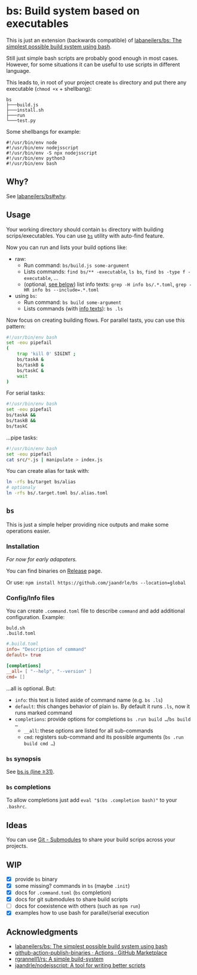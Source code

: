 # bs: Build system based on executables
This is just an extension (backwards compatible) of [labaneilers/bs: The simplest possible build system using bash](https://github.com/labaneilers/bs).

Still just simple bash scripts are probably good enough in most cases.
However, for some situations it can be useful to use scripts in different
language.

This leads to, in root of your project create `bs` directory and
put there any executable (`chmod +x` + shellbang):
```
bs
├───build.js
├───install.sh
├───run
└───test.py
```
Some shellbangs for example:
```
#!/usr/bin/env node
#!/usr/bin/env nodejsscript
#!/usr/bin/env -S npx nodejsscript
#!/usr/bin/env python3
#!/usr/bin/env bash
```

## Why?
See [labaneilers/bs#why](https://github.com/labaneilers/bs#why).

## Usage
Your working directory should contain `bs` directory with building
scrips/executables. You can use [`bs`](#bs) utility with auto-find
feature.

Now you can run and lists your build options like:
- raw:
	- Run command: `bs/build.js some-argument`
	- Lists commands: `find bs/** -executable`, `ls bs`, `find bs -type f -executable`, …
	- (optional, [see below](#config-info-files)) list info texts: `grep -H info bs/.*.toml`, `grep -HR info bs --include=.*.toml`
- using `bs`:
	- Run command: `bs build some-argument`
	- Lists commands (with [info texts](#config-info-files)): `bs .ls`

Now focus on creating building flows. For parallel tasts, you can
use this pattern:
```bash
#!/usr/bin/env bash
set -eou pipefail
(
	trap 'kill 0' SIGINT ;
	bs/taskA &
	bs/taskB &
	bs/taskC &
	wait
)
```
For serial tasks:
```bash
#!/usr/bin/env bash
set -eou pipefail
bs/taskA &&
bs/taskB &&
bs/taskC
```
…pipe tasks:
```bash
#!/usr/bin/env bash
set -eou pipefail
cat src/*.js | manipulate > index.js
```

You can create alias for task with:
```bash
ln -rfs bs/target bs/alias
# optionaly
ln -rfs bs/.target.toml bs/.alias.toml
```

## `bs`
This is just a simple helper providing nice outputs
and make some operations easier.

### Installation
*For now for early adapaters.*

You can find binaries on [Release](https://github.com/jaandrle/bs/releases/latest) page.

Or use: `npm install https://github.com/jaandrle/bs --location=global`

### Config/Info files
You can create `.command.toml` file to describe `command`
and add additional configuration. Example:
```
buld.sh
.build.toml
```
```toml
#.build.toml
info= "Description of command"
default= true

[completions]
__all= [ "--help", "--version" ]
cmd= []
```
…all is optional. But:
- `info`: this text is listed aside of command name (e.g. `bs .ls`)
- `default`: this changes behavior of plain `bs`. By default it runs `.ls`, now it runs marked command
- `completions`: provide options for completions `bs .run build …`/`bs build …`
	- `__all`: these options are listed for all sub-commands
	- `cmd`: registers sub-command and its possible arguments (`bs .run build cmd …`)

### `bs` synopsis
See [bs.js (line ≥31)](./bs.js#L31).

### `bs` completions
To allow completions just add `eval "$(bs .completion bash)"` to your `.bashrc`.

## Ideas
You can use [Git - Submodules](https://git-scm.com/book/en/v2/Git-Tools-Submodules) to share your build scrips across your projects.

## WIP
- [x] provide `bs` binary
- [x] some missing? commands in `bs` (maybe `.init`)
- [x] docs for `.command.toml` (`bs` completion)
- [x] docs for git submodules to share build scripts
- [ ] docs for coexistence with others (such as `npm run`)
- [x] examples how to use bash for parallel/serial execution

## Acknowledgments
- [labaneilers/bs: The simplest possible build system using bash](https://github.com/labaneilers/bs)
- [github-action-publish-binaries · Actions · GitHub Marketplace](https://github.com/marketplace/actions/github-action-publish-binaries)
- [rgrannell1/rs: A simple build-system](https://github.com/rgrannell1/rs)
- [jaandrle/nodejsscript: A tool for writing better scripts](https://github.com/jaandrle/nodejsscript)
